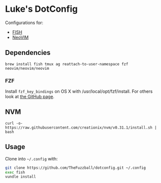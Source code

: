 # Luke's DotConfig

Configurations for:

- [FISH](https://fishshell.com)
- [NeoVIM](https://neovim.io)

## Dependencies

`brew install fish tmux ag reattach-to-user-namespace fzf neovim/neovim/neovim`

### FZF

Install `fzf_key_bindings` on OS X with /usr/local/opt/fzf/install. For others look at [the GitHub page](https://github.com/junegunn/fzf#installation).

## NVM

`curl -o- https://raw.githubusercontent.com/creationix/nvm/v0.31.1/install.sh | bash`

## Usage

Clone into `~/.config` with:

```bash
git clone https://github.com/TheFuzzball/dotconfig.git ~/.config
exec fish
vundle install
```

